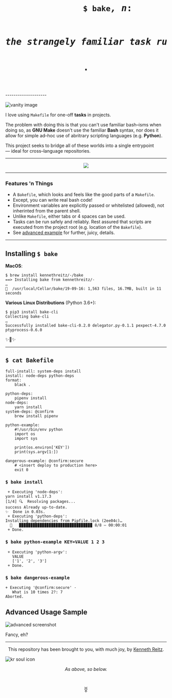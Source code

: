 
<span align="center">
<h1>
    <pre>
        <code>$ bake</code><em>, n</em>:
        <h5>the strangely familiar task runner</h5>.
    </pre>  
 </h1>
</span>
--------------------

![vanity image](https://github.com/kennethreitz/bake/blob/master/ext/img.jpg?raw=true)

I love using `Makefile` for one-off **tasks** in projects. 

The problem with doing this is that you can't use familiar bash–isms when doing so, as **GNU Make** doesn't use the familiar **Bash** syntax, nor does it allow for simple ad–hoc use of abritrary scripting languages (e.g. **Python**).

This project seeks to bridge all of these worlds into a single entrypoint — ideal for cross–language repositories.

-----------------

<p align="center">
<img src="https://github.com/kennethreitz/bake/blob/master/ext/screencast.gif?raw=true" />
</p>

----------------

### Features 'n Things

- A `Bakefile`, which looks and feels like the good parts of a `Makefile`.
- Except, you can write real bash code!
- Environment variables are explicitly passed or whitelisted (allowed), not inherinted from the parent shell.
- Unlike `Makefile`, either tabs or 4 spaces can be used.
- Tasks can be run safely and reliably. Rest assured that scripts are executed from the project root (e.g. location of the `Bakefile`).
- See [advanced example](https://github.com/kennethreitz/bake#advanced-usage-sample) for further, juicy, details.

------------------

## Installing `$ bake`

**MacOS**:

```console
$ brew install kennethreitz/-/bake
==> Installing bake from kennethreitz/-
…
🍺  /usr/local/Cellar/bake/19-09-16: 1,563 files, 16.7MB, built in 11 seconds
```

**Various Linux Distributions** (Python 3.6+):

```console
$ pip3 install bake-cli
Collecting bake-cli
…
Successfully installed bake-cli-0.2.0 delegator.py-0.1.1 pexpect-4.7.0 ptyprocess-0.6.0
```

✨🍰✨

---------------

## `$ cat Bakefile`

```make
full-install: system-deps install
install: node-deps python-deps
format:
    black .

python-deps:
    pipenv install
node-deps:
    yarn install
system-deps: @confirm
    brew install pipenv
    
python-example:
    #!/usr/bin/env python
    import os
    import sys

    print(os.environ['KEY'])
    print(sys.argv[1:])

dangerous-example: @confirm:secure
    # <insert deploy to production here>
    exit 0
```


### `$ bake install`

```console
 + Executing 'node-deps':
yarn install v1.17.3
[1/4] 🔍  Resolving packages...
success Already up-to-date.
✨  Done in 0.03s.
 + Executing 'python-deps':
Installing dependencies from Pipfile.lock (2ee04c)…
  🐍   ▉▉▉▉▉▉▉▉▉▉▉▉▉▉▉▉▉▉▉▉▉▉▉▉▉▉▉▉▉▉▉▉ 8/8 — 00:00:01
 + Done.
```


### `$ bake python-example KEY=VALUE 1 2 3`

```console
 + Executing 'python-argv':
   VALUE
   ['1', '2', '3']
 + Done.
 ```

### `$ bake dangerous-example`

```console
+ Executing '@confirm:secure' ·
   What is 10 times 2?: 7
Aborted.
```

## Advanced Usage Sample

![advanced screenshot](https://github.com/kennethreitz/bake/blob/master/ext/screenshot.png?raw=true)

Fancy, eh?

<!-- ![bake icon](https://github.com/kennethreitz/bake/blob/master/ext/bake.png?raw=true) -->

---------------------

<p align="center">
This repository has been brought to you, with much joy, by <a href="https://kennethreitz.org/">Kenneth Reitz</a>.
</p>

![kr soul icon](https://github.com/kennethreitz/bake/blob/master/ext/tattoo-design.jpg?raw=true)

<p align="center">
    <em>As above, so below.</em>
    <h1 align="center">☿</h1>
</p>

